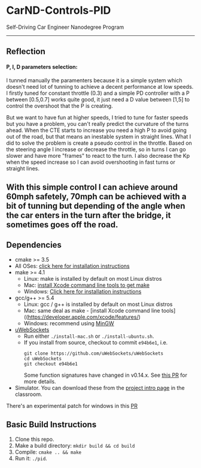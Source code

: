 # CarND-Controls-PID
Self-Driving Car Engineer Nanodegree Program

---

## Reflection
#### P, I, D parameters selection:
I tunned manually the paramenters because it is a simple system which doesn't need lot of tunning to achieve a decent performance at low speeds.
I firstly tuned for constant throttle (0.3) and a simple PD controller with a P between [0.5,0.7] works quite good, it just need a D value between [1,5] to control the overshoot that the P is creating.

But we want to have fun at higher speeds, I tried to tune for faster speeds but you have a problem, you can't really predict the curvature of the turns ahead. When the CTE starts to increase you need a high P to avoid going out of the road, but that means an inestable system in straight lines. 
What I did to solve the problem is create a pseudo control in the throttle. Based on the steering angle I increase or decrease the throttle, so in turns I can go slower and have more "frames" to react to the turn.
I also decrease the Kp when the speed increase so I can avoid overshooting in fast turns or straight lines. 

With this simple control I can achieve around 60mph safetely, 70mph can be achieved with a bit of tunning but depending of the angle when the car enters in the turn after the bridge, it sometimes goes off the road.
---

## Dependencies

* cmake >= 3.5
 * All OSes: [click here for installation instructions](https://cmake.org/install/)
* make >= 4.1
  * Linux: make is installed by default on most Linux distros
  * Mac: [install Xcode command line tools to get make](https://developer.apple.com/xcode/features/)
  * Windows: [Click here for installation instructions](http://gnuwin32.sourceforge.net/packages/make.htm)
* gcc/g++ >= 5.4
  * Linux: gcc / g++ is installed by default on most Linux distros
  * Mac: same deal as make - [install Xcode command line tools]((https://developer.apple.com/xcode/features/)
  * Windows: recommend using [MinGW](http://www.mingw.org/)
* [uWebSockets](https://github.com/uWebSockets/uWebSockets)
  * Run either `./install-mac.sh` or `./install-ubuntu.sh`.
  * If you install from source, checkout to commit `e94b6e1`, i.e.
    ```
    git clone https://github.com/uWebSockets/uWebSockets 
    cd uWebSockets
    git checkout e94b6e1
    ```
    Some function signatures have changed in v0.14.x. See [this PR](https://github.com/udacity/CarND-MPC-Project/pull/3) for more details.
* Simulator. You can download these from the [project intro page](https://github.com/udacity/self-driving-car-sim/releases) in the classroom.

There's an experimental patch for windows in this [PR](https://github.com/udacity/CarND-PID-Control-Project/pull/3)

## Basic Build Instructions

1. Clone this repo.
2. Make a build directory: `mkdir build && cd build`
3. Compile: `cmake .. && make`
4. Run it: `./pid`. 

